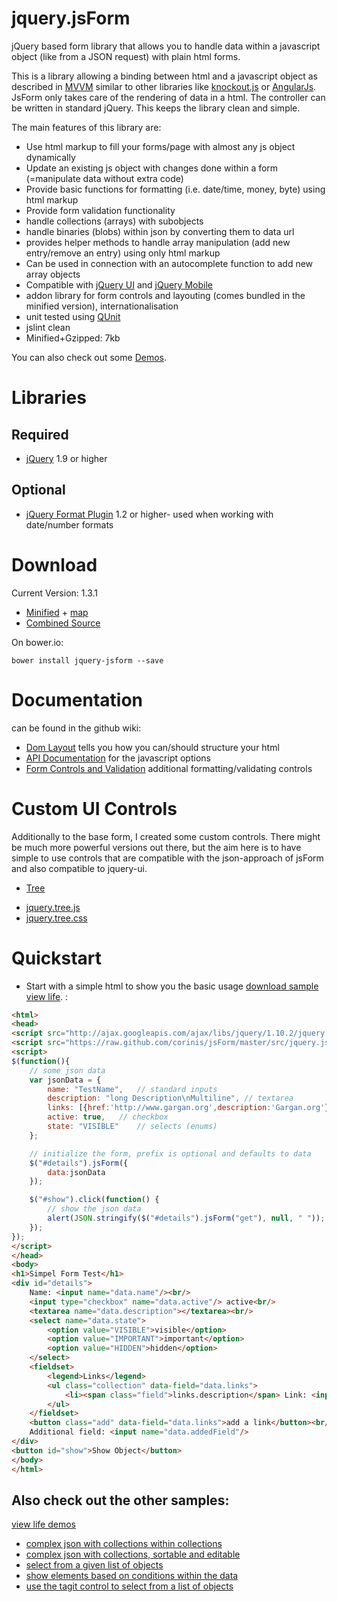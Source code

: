 jquery.jsForm
=============

jQuery based form library that allows you to handle data within a javascript object (like from a JSON request) with plain html forms.

This is a library allowing a binding between html and a javascript object as described in [MVVM](http://en.wikipedia.org/wiki/Model_View_ViewModel) similar to other libraries like [knockout.js](http://knockoutjs.com/) or [AngularJs](http://angularjs.org/). 
JsForm only takes care of the rendering of data in a html. The controller can be written in standard jQuery. This keeps the library clean and simple.


The main features of this library are:

* Use html markup to fill your forms/page with almost any js object dynamically 
* Update an existing js object with changes done within a form (=manipulate data without extra code)
* Provide basic functions for formatting (i.e. date/time, money, byte) using html markup
* Provide form validation functionality
* handle collections (arrays) with subobjects
* handle binaries (blobs) within json by converting them to data url
* provides helper methods to handle array manipulation (add new entry/remove an entry) using only html markup
* Can be used in connection with an autocomplete function to add new array objects
* Compatible with [jQuery UI](http://jqueryui.com/) and [jQuery Mobile](http://jquerymobile.com/)
* addon library for form controls and layouting (comes bundled in the minified version), internationalisation
* unit tested using [QUnit](http://www.gargan.org/jsform/test/test.jquery.jsForm.html)
* jslint clean
* Minified+Gzipped: 7kb

You can also check out some [Demos](http://www.gargan.org/jsform/index.jsp).

# Libraries

## Required
* [jQuery](http://jquery.com/) 1.9 or higher

## Optional
* [jQuery Format Plugin](http://www.asual.com/jquery/format/) 1.2 or higher- used when working with date/number formats

# Download

Current Version: 1.3.1

* [Minified](https://github.com/corinis/jsForm/raw/master/js/jquery.jsForm.min.js) + [map](https://raw.github.com/corinis/jsForm/master/dist/jquery.jsForm.min.map)
* [Combined Source](https://github.com/corinis/jsForm/raw/master/js/jquery.jsForm.js)
 
On bower.io:
```
bower install jquery-jsform --save
```

# Documentation

can be found in the github wiki:

* [Dom Layout](https://github.com/corinis/jsForm/wiki/JsForm-Dom-Layout) tells you how you can/should structure your html
* [API Documentation](https://github.com/corinis/jsForm/wiki/JsForm-Documentation) for the javascript options 
* [Form Controls and Validation](https://github.com/corinis/jsForm/wiki/Controls) additional formatting/validating controls

# Custom UI Controls

Additionally to the base form, I created some custom controls. There might be much more powerful versions out there,
but the aim here is to have simple to use controls that are compatible with the json-approach of jsForm and also 
compatible to jquery-ui. 
* [Tree](https://github.com/corinis/jsForm/wiki/Tree)
 - [jquery.tree.js](https://raw.github.com/corinis/jsForm/master/controls/jquery.tree.js)
 - [jquery.tree.css](https://raw.github.com/corinis/jsForm/master/controls/jquery.tree.css)

# Quickstart

* Start with a simple html to show you the basic usage [download sample](https://raw.github.com/corinis/jsForm/master/sample.html) [view life](http://www.gargan.org/jsform/index.jsp).
:

```html
<html>
<head>
<script src="http://ajax.googleapis.com/ajax/libs/jquery/1.10.2/jquery.min.js"></script>
<script src="https://raw.github.com/corinis/jsForm/master/src/jquery.jsForm.js"></script>
<script>
$(function(){
	// some json data
	var jsonData = {
		name: "TestName",	// standard inputs
		description: "long Description\nMultiline",	// textarea
		links: [{href:'http://www.gargan.org',description:'Gargan.org'},{href:'http://www.github.com',description:'GitHub'}],	// lists
		active: true,	// checkbox
		state: "VISIBLE"	// selects (enums)
	};

	// initialize the form, prefix is optional and defaults to data
	$("#details").jsForm({
		data:jsonData
	});

	$("#show").click(function() {
		// show the json data
		alert(JSON.stringify($("#details").jsForm("get"), null, " "));
	});
});
</script>
</head>
<body>
<h1>Simpel Form Test</h1>
<div id="details">
	Name: <input name="data.name"/><br/>
	<input type="checkbox" name="data.active"/> active<br/>
	<textarea name="data.description"></textarea><br/>
	<select name="data.state">
		<option value="VISIBLE">visible</option>
		<option value="IMPORTANT">important</option>
		<option value="HIDDEN">hidden</option>		
	</select>
	<fieldset>
		<legend>Links</legend>
		<ul class="collection" data-field="data.links">
			<li><span class="field">links.description</span> Link: <input name="links.href"/> <button class="delete">x</button></li>
		</ul>
	</fieldset>
	<button class="add" data-field="data.links">add a link</button><br/>
	Additional field: <input name="data.addedField"/>
</div>
<button id="show">Show Object</button>
</body>
</html>
```

## Also check out the other samples:

[view life demos](http://www.gargan.org/jsform/index.jsp)

 * [complex json with collections within collections](https://raw.github.com/corinis/jsForm/master/complex-sample.html)
 * [complex json with collections, sortable and editable](https://raw.github.com/corinis/jsForm/master/sortable-editable-sample.html)
 * [select from a given list of objects](https://raw.github.com/corinis/jsForm/master/sample-multiselect.html)
 * [show elements based on conditions within the data](https://raw.github.com/corinis/jsForm/master/sample-conditional.html)
 * [use the tagit control to select from a list of objects](https://raw.github.com/corinis/jsForm/master/autocomplete-form-tagit.html)
 
